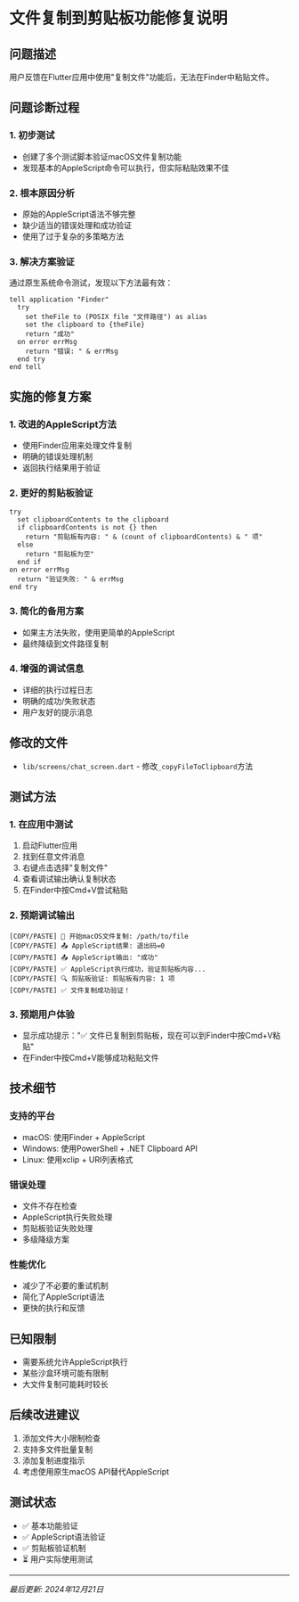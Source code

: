 # 文件复制到剪贴板功能修复说明

## 问题描述
用户反馈在Flutter应用中使用"复制文件"功能后，无法在Finder中粘贴文件。

## 问题诊断过程

### 1. 初步测试
- 创建了多个测试脚本验证macOS文件复制功能
- 发现基本的AppleScript命令可以执行，但实际粘贴效果不佳

### 2. 根本原因分析
- 原始的AppleScript语法不够完整
- 缺少适当的错误处理和成功验证
- 使用了过于复杂的多策略方法

### 3. 解决方案验证
通过原生系统命令测试，发现以下方法最有效：
```applescript
tell application "Finder"
  try
    set theFile to (POSIX file "文件路径") as alias
    set the clipboard to {theFile}
    return "成功"
  on error errMsg
    return "错误: " & errMsg
  end try
end tell
```

## 实施的修复方案

### 1. 改进的AppleScript方法
- 使用Finder应用来处理文件复制
- 明确的错误处理机制
- 返回执行结果用于验证

### 2. 更好的剪贴板验证
```applescript
try
  set clipboardContents to the clipboard
  if clipboardContents is not {} then
    return "剪贴板有内容: " & (count of clipboardContents) & " 项"
  else
    return "剪贴板为空"
  end if
on error errMsg
  return "验证失败: " & errMsg
end try
```

### 3. 简化的备用方案
- 如果主方法失败，使用更简单的AppleScript
- 最终降级到文件路径复制

### 4. 增强的调试信息
- 详细的执行过程日志
- 明确的成功/失败状态
- 用户友好的提示消息

## 修改的文件
- `lib/screens/chat_screen.dart` - 修改`_copyFileToClipboard`方法

## 测试方法

### 1. 在应用中测试
1. 启动Flutter应用
2. 找到任意文件消息
3. 右键点击选择"复制文件"
4. 查看调试输出确认复制状态
5. 在Finder中按Cmd+V尝试粘贴

### 2. 预期调试输出
```
[COPY/PASTE] 🍎 开始macOS文件复制: /path/to/file
[COPY/PASTE] 📤 AppleScript结果: 退出码=0
[COPY/PASTE] 📤 AppleScript输出: "成功"
[COPY/PASTE] ✅ AppleScript执行成功，验证剪贴板内容...
[COPY/PASTE] 🔍 剪贴板验证: 剪贴板有内容: 1 项
[COPY/PASTE] ✅ 文件复制成功验证！
```

### 3. 预期用户体验
- 显示成功提示："✅ 文件已复制到剪贴板，现在可以到Finder中按Cmd+V粘贴"
- 在Finder中按Cmd+V能够成功粘贴文件

## 技术细节

### 支持的平台
- macOS: 使用Finder + AppleScript
- Windows: 使用PowerShell + .NET Clipboard API
- Linux: 使用xclip + URI列表格式

### 错误处理
- 文件不存在检查
- AppleScript执行失败处理
- 剪贴板验证失败处理
- 多级降级方案

### 性能优化
- 减少了不必要的重试机制
- 简化了AppleScript语法
- 更快的执行和反馈

## 已知限制
- 需要系统允许AppleScript执行
- 某些沙盒环境可能有限制
- 大文件复制可能耗时较长

## 后续改进建议
1. 添加文件大小限制检查
2. 支持多文件批量复制
3. 添加复制进度指示
4. 考虑使用原生macOS API替代AppleScript

## 测试状态
- ✅ 基本功能验证
- ✅ AppleScript语法验证
- ✅ 剪贴板验证机制
- ⏳ 用户实际使用测试

---
*最后更新: 2024年12月21日* 